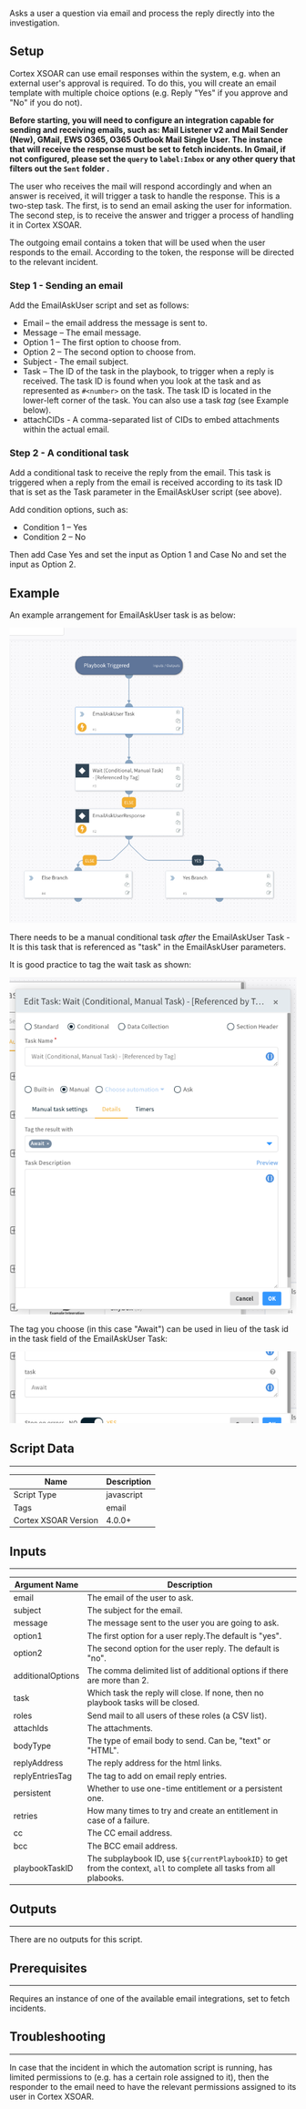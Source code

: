Asks a user a question via email and process the reply directly into the investigation.

## Setup

Cortex XSOAR can use email responses within the system, e.g. when an external user's approval is required. To do this, you will create an email template with multiple choice options (e.g. Reply "Yes" if you approve and "No" if you do not).

**Before starting, you will need to configure an integration capable for sending and receiving emails, such as: Mail Listener v2 and Mail Sender (New), GMail, EWS O365, O365 Outlook Mail Single User. The instance that will receive the response must be set to fetch incidents. In Gmail, if not configured, please set the `query` to `label:Inbox` or any other query that filters out the `Sent` folder .**

The user who receives the mail will respond accordingly and when an answer is received, it will trigger a task to handle the response.
This is a two-step task. The first, is to send an email asking the user for information. The second step, is to receive the answer and trigger a process of handling it in Cortex XSOAR.

The outgoing email contains a token that will be used when the user responds to the email. According to the token, the response will be directed to the relevant incident.

### Step 1 - Sending an email
Add the EmailAskUser script and set as follows:
* Email – the email address the message is sent to.
* Message – The email message.
* Option 1 – The first option to choose from.
* Option 2 – The second option to choose from.
* Subject -  The email subject.
* Task – The ID of the task in the playbook, to trigger when a reply is received. The task ID is found when you look at the task and as represented as `#<number>` on the task. The task ID is located in the lower-left corner of the task. You can also use a task *tag* (see Example below).
* attachCIDs - A comma-separated list of CIDs to embed attachments within the actual email.

### Step 2 - A conditional task
Add a conditional task to receive the reply from the email. This task is triggered when a reply from the email is received according to its task ID that is set as the Task parameter in the EmailAskUser script (see above).

Add condition options, such as:
* Condition 1 – Yes
* Condition 2 – No

Then add Case Yes and set the input as Option 1 and Case No and set the input as Option 2.

## Example
An example arrangement for EmailAskUser task is as below:

![image](../../doc_files/99517136-efc5b480-2986-11eb-879c-a0a88923c4b9.png)


There needs to be a manual conditional task *after* the EmailAskUser Task - It is this task that is referenced as "task" in the EmailAskUser parameters.

It is good practice to tag the wait task as shown:

![image](../../doc_files/99517219-0409b180-2987-11eb-9aa4-7e96b2a12238.png)


The tag you choose (in this case "Await") can be used in lieu of the task id in the task field of the EmailAskUser Task:


![image](../../doc_files/99517256-0f5cdd00-2987-11eb-8a1f-1dc41d166b42.png)



## Script Data
---

| **Name**             | **Description** |
|----------------------|-----------------|
| Script Type          | javascript      |
| Tags                 | email           |
| Cortex XSOAR Version | 4.0.0+          |

## Inputs
---

| **Argument Name** | **Description**                                                                                                        |
|-------------------|------------------------------------------------------------------------------------------------------------------------|
| email             | The email of the user to ask.                                                                                          |
| subject           | The subject for the email.                                                                                             |
| message           | The message sent to the user you are going to ask.                                                                     |
| option1           | The first option for a user reply.The default is "yes".                                                                |
| option2           | The second option for the user reply. The default is "no".                                                             |
| additionalOptions | The comma delimited list of additional options if there are more than 2.                                               |
| task              | Which task the reply will close. If none, then no playbook tasks will be closed.                                       |
| roles             | Send mail to all users of these roles (a CSV list).                                                                    |
| attachIds         | The attachments.                                                                                                       |
| bodyType          | The type of email body to send. Can be, "text" or "HTML".                                                              |
| replyAddress      | The reply address for the html links.                                                                                  |
| replyEntriesTag   | The tag to add on email reply entries.                                                                                 |
| persistent        | Whether to use one-time entitlement or a persistent one.                                                               |
| retries           | How many times to try and create an entitlement in case of a failure.                                                  |
| cc                | The CC email address.                                                                                                  |
| bcc               | The BCC email address.                                                                                                 |
| playbookTaskID    | The subplaybook ID, use `${currentPlaybookID}` to get from the context, `all` to complete all tasks from all plabooks. |

## Outputs
---
There are no outputs for this script.


## Prerequisites
---
Requires an instance of one of the available email integrations, set to fetch incidents.


## Troubleshooting
---
In case that the incident in which the automation script is running, has limited permissions to (e.g. has a certain role assigned to it), then the responder to the email need to have the relevant permissions assigned to its user in Cortex XSOAR.
